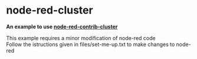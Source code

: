 # node-red-cluster
<strong>An example to use <a href="https://github.com/pony-dog/node-red-contrib-cluster">node-red-contrib-cluster</a></strong>


This example requires a minor modification of node-red code<br>
Follow the istructions given in files/set-me-up.txt to make changes to node-red
